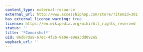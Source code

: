 ```yaml
---
content_type: external-resource
external_url: http://www.accesshiphop.com/store/?itemid=301
has_external_license_warning: true
license: https://en.wikipedia.org/wiki/All_rights_reserved
status: ''
title: '*Comurshul*'
uid: 86db7da8-67ec-4f2b-9a0e-e0ea3dd092e5
wayback_url: ''
---
```

